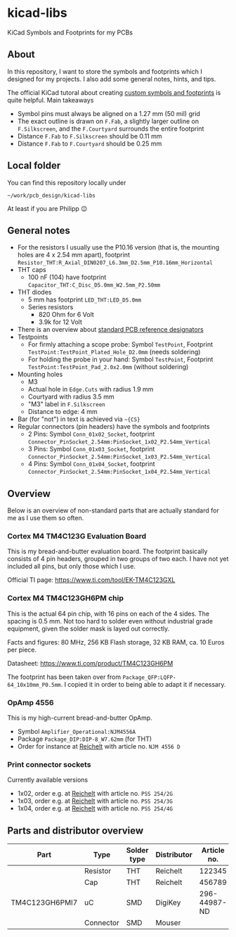# kicad-libs
KiCad Symbols and Footprints for my PCBs

## About

In this repository, I want to store the symbols and footprints
which I designed for my projects.
I also add some general notes, hints, and tips.

The official KiCad tutoral about creating [custom symbols and footprints](https://docs.kicad.org/8.0/en/getting_started_in_kicad/getting_started_in_kicad.html#tutorial_part_4_custom_symbols_and_footprints)
is quite helpful.
Main takeaways
  * Symbol pins must always be aligned on a 1.27 mm (50 mil) grid
  * The exact outline is drawn on `F.Fab`, a slightly larger outline
    on `F.Silkscreen`, and the `F.Courtyard` surrounds the entire footprint
  * Distance `F.Fab` to `F.Silkscreen` should be 0.11 mm
  * Distance `F.Fab` to `F.Courtyard` should be 0.25 mm


## Local folder

You can find this repository locally under
```
~/work/pcb_design/kicad-libs
```

At least if you are Philipp 😉

## General notes

* For the resistors I usually use the P10.16 version (that is, the mounting holes are 4 x 2.54 mm apart),
  footprint `Resistor_THT:R_Axial_DIN0207_L6.3mm_D2.5mm_P10.16mm_Horizontal`
* THT caps
  * 100 nF (104) have footprint `Capacitor_THT:C_Disc_D5.0mm_W2.5mm_P2.50mm`
* THT diodes
  * 5 mm has footprint `LED_THT:LED_D5.0mm`
  * Series resistors
    * 820 Ohm for 6 Volt
    * 3.9k for 12 Volt
* There is an overview about [standard PCB reference designators](https://www.ultralibrarian.com/2021/07/07/standard-pcb-reference-designators-to-know-ulc)
* Testpoints
  * For firmly attaching a scope probe: Symbol `TestPoint`, Footprint `TestPoint:TestPoint_Plated_Hole_D2.0mm`
    (needs soldering)
  * For holding the probe in your hand: Symbol `TestPoint`, Footprint `TestPoint:TestPoint_Pad_2.0x2.0mm`
    (without soldering)
* Mounting holes
  * M3
  * Actual hole in `Edge.Cuts` with radius 1.9 mm
  * Courtyard with radius 3.5 mm
  * "M3" label in `F.Silkscreen`
  * Distance to edge: 4 mm
* Bar (for "not") in text is achieved via `~{CS}`
* Regular connectors (pin headers) have the symbols and footprints
  * 2 Pins: Symbol `Conn_01x02_Socket`, footprint `Connector_PinSocket_2.54mm:PinSocket_1x02_P2.54mm_Vertical`
  * 3 Pins: Symbol `Conn_01x03_Socket`, footprint `Connector_PinSocket_2.54mm:PinSocket_1x03_P2.54mm_Vertical`
  * 4 Pins: Symbol `Conn_01x04_Socket`, footprint `Connector_PinSocket_2.54mm:PinSocket_1x04_P2.54mm_Vertical`

## Overview

Below is an overview of non-standard parts that are actually
standard for me as I use them so often.

### Cortex M4 TM4C123G Evaluation Board

This is my bread-and-butter evaluation board.
The footprint basically consists of 4 pin headers,
grouped in two groups of two each.
I have not yet included all pins, but only those
which I use.

Official TI page:
https://www.ti.com/tool/EK-TM4C123GXL

### Cortex M4 TM4C123GH6PM chip

This is the actual 64 pin chip, with 16 pins on each of the 4 sides.
The spacing is 0.5 mm.
Not too hard to solder even without industrial grade equipment,
given the solder mask is layed out correctly.

Facts and figures: 80 MHz, 256 KB Flash storage, 32 KB RAM, ca. 10 Euros per piece.

Datasheet:
https://www.ti.com/product/TM4C123GH6PM

The footprint has been taken over from
`Package_QFP:LQFP-64_10x10mm_P0.5mm`.
I copied it in order to being able to adapt it if necessary.

### OpAmp 4556

This is my high-current bread-and-butter OpAmp.

* Symbol `Amplifier_Operational:NJM4556A`
* Package `Package_DIP:DIP-8_W7.62mm` (for THT)
* Order for instance at [Reichelt](https://www.reichelt.de/operationsverstaerker-2-fach-dip-8-njm-4556-d-p13470.html?search=NJM+4556+D) with article no. `NJM 4556 D`

### Print connector sockets

Currently available versions
* 1x02, order e.g. at [Reichelt](https://www.reichelt.de/printstecker-einzelstecker-gerade-2-polig-pss-254-2g-p14907.html?search=PSS+254%2F2G) with article no. `PSS 254/2G`
* 1x03, order e.g. at [Reichelt](https://www.reichelt.de/printstecker-einzelstecker-gerade-3-polig-pss-254-3g-p14462.html?&trstct=pos_0&nbc=1) with article no. `PSS 254/3G`
* 1x04, order e.g. at [Reichelt](https://www.reichelt.de/printstecker-einzelstecker-gerade-4-polig-pss-254-4g-p696.html?search=PSS+254%2F4G) with article no. `PSS 254/4G`

## Parts and distributor overview

| Part           | Type       | Solder type | Distributor | Article no.    | Symbol | Package | Custom part |
|----------------|------------|-------------|-------------|----------------|--------|---------|-------------|
|                | Resistor   | THT         | Reichelt    | 122345         | bla    | blubb   | no          |
|                | Cap        | THT         | Reichelt    | 456789         | bla    | blubb   | no          |
| TM4C123GH6PMI7 | uC         | SMD         | DigiKey     | 296-44987-ND   | bla    | blubb   | yes         |
|                | Connector  | SMD         | Mouser      |                | bla    | blubb   | yes         |
